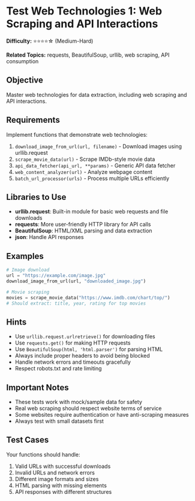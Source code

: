 # Test Web Technologies 1: Web Scraping and API Interactions

**Difficulty:** ⭐⭐⭐⭐☆ (Medium-Hard)

**Related Topics:** requests, BeautifulSoup, urllib, web scraping, API consumption

## Objective

Master web technologies for data extraction, including web scraping and API interactions.

## Requirements

Implement functions that demonstrate web technologies:

1. `download_image_from_url(url, filename)` - Download images using urllib.request
2. `scrape_movie_data(url)` - Scrape IMDb-style movie data
3. `api_data_fetcher(api_url, **params)` - Generic API data fetcher
4. `web_content_analyzer(url)` - Analyze webpage content
5. `batch_url_processor(urls)` - Process multiple URLs efficiently

## Libraries to Use

- **urllib.request**: Built-in module for basic web requests and file downloads
- **requests**: More user-friendly HTTP library for API calls
- **BeautifulSoup**: HTML/XML parsing and data extraction
- **json**: Handle API responses

## Examples

```python
# Image download
url = "https://example.com/image.jpg"
download_image_from_url(url, "downloaded_image.jpg")

# Movie scraping
movies = scrape_movie_data("https://www.imdb.com/chart/top/")
# Should extract: title, year, rating for top movies
```

## Hints

- Use `urllib.request.urlretrieve()` for downloading files
- Use `requests.get()` for making HTTP requests
- Use `BeautifulSoup(html, 'html.parser')` for parsing HTML
- Always include proper headers to avoid being blocked
- Handle network errors and timeouts gracefully
- Respect robots.txt and rate limiting

## Important Notes

- These tests work with mock/sample data for safety
- Real web scraping should respect website terms of service
- Some websites require authentication or have anti-scraping measures
- Always test with small datasets first

## Test Cases

Your functions should handle:

1. Valid URLs with successful downloads
2. Invalid URLs and network errors
3. Different image formats and sizes
4. HTML parsing with missing elements
5. API responses with different structures
